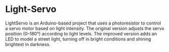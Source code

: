 # Light-Servo
LightServo is an Arduino-based project that uses a photoresistor to control a servo motor based on light intensity. The original version adjusts the servo position (0–180°) according to light levels. The improved version adds an LED to model a street light, turning off in bright conditions and shining brightest in darkness.
